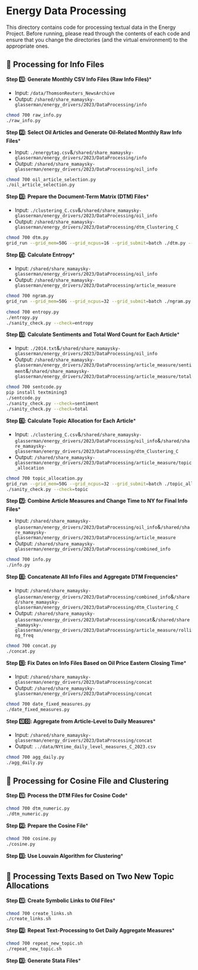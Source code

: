 # Energy Data Processing

This directory contains code for processing textual data in the Energy Project. Before running, please read through the contents of each code and ensure that you change the directories (and the virtual environment) to the appropriate ones.

## :file_folder: Processing for Info Files

**Step :one:: Generate Monthly CSV Info Files (Raw Info Files)***
- Input: `/data/ThomsonReuters_NewsArchive`
- Output: `/shared/share_mamaysky-glasserman/energy_drivers/2023/DataProcessing/info`
```bash
chmod 700 raw_info.py
./raw_info.py
```

**Step :two:: Select Oil Articles and Generate Oil-Related Monthly Raw Info Files***
- Input: `./energytag.csv`&`/shared/share_mamaysky-glasserman/energy_drivers/2023/DataProcessing/info`
- Output: `/shared/share_mamaysky-glasserman/energy_drivers/2023/DataProcessing/oil_info`
```bash
chmod 700 oil_article_selection.py
./oil_article_selection.py
```

**Step :three:: Prepare the Document-Term Matrix (DTM) Files***
- Input: `./clustering_C.csv`&`/shared/share_mamaysky-glasserman/energy_drivers/2023/DataProcessing/oil_info`
- Output: `/shared/share_mamaysky-glasserman/energy_drivers/2023/DataProcessing/dtm_Clustering_C`
```bash
chmod 700 dtm.py
grid_run --grid_mem=50G --grid_ncpus=16 --grid_submit=batch ./dtm.py --usePandas=
```

**Step :four:: Calculate Entropy***
- Input: `/shared/share_mamaysky-glasserman/energy_drivers/2023/DataProcessing/oil_info`
- Output: `/shared/share_mamaysky-glasserman/energy_drivers/2023/DataProcessing/article_measure`
```bash
chmod 700 ngram.py
grid_run --grid_mem=50G --grid_ncpus=32 --grid_submit=batch ./ngram.py

chmod 700 entropy.py
./entropy.py
./sanity_check.py --check=entropy
```

**Step :five:: Calculate Sentiments and Total Word Count for Each Article***
- Input: `./2014.txt`&`/shared/share_mamaysky-glasserman/energy_drivers/2023/DataProcessing/oil_info`
- Output: `/shared/share_mamaysky-glasserman/energy_drivers/2023/DataProcessing/article_measure/sentiment`&`/shared/share_mamaysky-glasserman/energy_drivers/2023/DataProcessing/article_measure/total`
```bash
chmod 700 sentcode.py
pip install textmining3
./sentcode.py
./sanity_check.py --check=sentiment
./sanity_check.py --check=total
```

**Step :six:: Calculate Topic Allocation for Each Article***
- Input: `./clustering_C.csv`&`/shared/share_mamaysky-glasserman/energy_drivers/2023/DataProcessing/oil_info`&`/shared/share_mamaysky-glasserman/energy_drivers/2023/DataProcessing/dtm_Clustering_C`
- Output: `/shared/share_mamaysky-glasserman/energy_drivers/2023/DataProcessing/article_measure/topic_allocation`
```bash
chmod 700 topic_allocation.py
grid_run --grid_mem=50G --grid_ncpus=32 --grid_submit=batch ./topic_allocation.py
./sanity_check.py --check=topic
```

**Step :seven:: Combine Article Measures and Change Time to NY for Final Info Files***
- Input: `/shared/share_mamaysky-glasserman/energy_drivers/2023/DataProcessing/oil_info`&`/shared/share_mamaysky-glasserman/energy_drivers/2023/DataProcessing/article_measure`
- Output: `/shared/share_mamaysky-glasserman/energy_drivers/2023/DataProcessing/combined_info`
```bash
chmod 700 info.py
./info.py
```

**Step :eight:: Concatenate All Info Files and Aggregate DTM Frequencies***
- Input: `/shared/share_mamaysky-glasserman/energy_drivers/2023/DataProcessing/combined_info`&`/shared/share_mamaysky-glasserman/energy_drivers/2023/DataProcessing/dtm_Clustering_C`
- Output: `/shared/share_mamaysky-glasserman/energy_drivers/2023/DataProcessing/concat`&`/shared/share_mamaysky-glasserman/energy_drivers/2023/DataProcessing/article_measure/rolling_freq`
```bash
chmod 700 concat.py
./concat.py
```

**Step :nine:: Fix Dates on Info Files Based on Oil Price Eastern Closing Time***
- Input: `/shared/share_mamaysky-glasserman/energy_drivers/2023/DataProcessing/concat`
- Output: `/shared/share_mamaysky-glasserman/energy_drivers/2023/DataProcessing/concat`
```bash
chmod 700 date_fixed_measures.py
./date_fixed_measures.py
```

**Step :one::zero:: Aggregate from Article-Level to Daily Measures***
- Input: `/shared/share_mamaysky-glasserman/energy_drivers/2023/DataProcessing/concat`
- Output: `../data/NYtime_daily_level_measures_C_2023.csv`
```bash
chmod 700 agg_daily.py
./agg_daily.py
```

## :file_folder: Processing for Cosine File and Clustering

**Step :one:: Process the DTM Files for Cosine Code***
```bash
chmod 700 dtm_numeric.py
./dtm_numeric.py
```

**Step :two:: Prepare the Cosine File***
```bash
chmod 700 cosine.py
./cosine.py
```

**Step :three:: Use Louvain Algorithm for Clustering***

## :file_folder: Processing Texts Based on Two New Topic Allocations

**Step :one:: Create Symbolic Links to Old Files***
```bash
chmod 700 create_links.sh
./create_links.sh
```

**Step :two:: Repeat Text-Processing to Get Daily Aggregate Measures***
```bash
chmod 700 repeat_new_topic.sh
./repeat_new_topic.sh
```

**Step :three:: Generate Stata Files***
